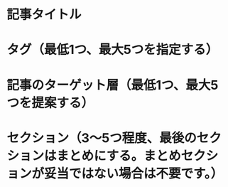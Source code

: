 # 記事タイトル
# タグ（最低1つ、最大5つを指定する）
# 記事のターゲット層（最低1つ、最大5つを提案する）
# セクション（3～5つ程度、最後のセクションはまとめにする。まとめセクションが妥当ではない場合は不要です。）